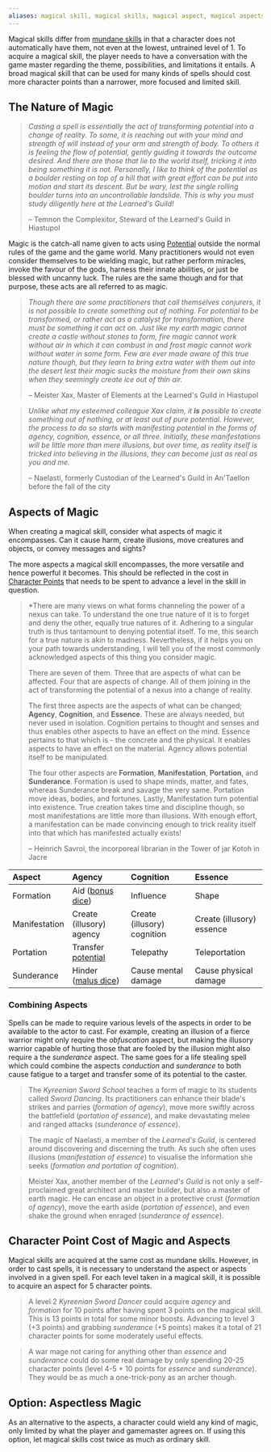 ```yaml
---
aliases: magical skill, magical skills, magical aspect, magical aspects
---
```

   
Magical skills differ from [mundane skills](/not_created.md) in that a character does not automatically have them, not even at the lowest, untrained level of 1. To acquire a magical skill, the player needs to have a conversation with the game master regarding the theme, possibilities, and limitations it entails. A broad magical skill that can be used for many kinds of spells should cost more character points than a narrower, more focused and limited skill.   
   
## The Nature of Magic   
   
> *Casting a spell is essentially the act of transforming potential into a change of reality. To some, it is reaching out with your mind and strength of will instead of your arm and strength of body. To others it is feeling the flow of potential, gently guiding it towards the outcome desired. And there are those that lie to the world itself, tricking it into being something it is not. Personally, I like to think of the potential as a boulder resting on top of a hill that with great effort can be put into motion and start its descent. But be wary, lest the single rolling boulder turns into an uncontrollable landslide. This is why you must study diligently here at the Learned's Guild!*   
>    
> – Temnon the Complexitor, Steward of the Learned's Guild in Hiastupol   
   
Magic is the catch-all name given to acts using [Potential](../Rolling%20Dice/Potential.md) outside the normal rules of the game and the game world. Many practitioners would not even consider themselves to be wielding magic, but rather perform miracles, invoke the favour of the gods, harness their innate abilities, or just be blessed with uncanny luck. The rules are the same though and for that purpose, these acts are all referred to as magic.    
   
> _Though there are some practitioners that call themselves conjurers, it is not possible to create something out of nothing. For potential to be transformed, or rather act as a catalyst for transformation, there must be something it can act on. Just like my earth magic cannot create a castle without stones to form, fire magic cannot work without air in which it can combust in and frost magic cannot work without water in some form. Few are ever made aware of this true nature though, but they learn to bring extra water with them out into the desert lest their magic sucks the moisture from their own skins when they seemingly create ice out of thin air._   
>    
>– Meister Xax, Master of Elements at the Learned's Guild in Hiastupol   
   
> _Unlike what my esteemed colleague Xax claim, it **is** possible to create something out of nothing, or at least out of pure potential. However, the process to do so starts with manifesting potential in the forms of agency, cognition, essence, or all three. Initially, these manifestations will be little more than mere illusions, but over time, as reality itself is tricked into believing in the illusions, they can become just as real as you and me._   
>    
>– Naelasti, formerly Custodian of the Learned's Guild in An'Taellon before the fall of the city   
   
## Aspects of Magic   
When creating a magical skill, consider what aspects of magic it encompasses. Can it cause harm, create illusions, move creatures and objects, or convey messages and sights?   
   
The more aspects a magical skill encompasses, the more versatile and hence powerful it becomes. This should be reflected in the cost in [Character Points](../Character%20Options/Character%20Points.md) that needs to be spent to advance a level in the skill in question.   
   
>*There are many views on what forms channeling the power of a nexus can take. To understand the one true nature of it is to forget and deny the other, equally true natures of it. Adhering to a singular truth is thus tantamount to denying potential itself. To me, this search for a true nature is akin to madness. Nevertheless, if it helps you on your path towards understanding, I will tell you of the most commonly acknowledged aspects of this thing you consider magic.   
>    
>There are seven of them. Three that are aspects of what can be affected. Four that are aspects of change. All of them joining in the act of transforming the potential of a nexus into a change of reality.   
>   
>The first three aspects are the aspects of what can be changed; **Agency**, **Cognition**, and **Essence**. These are always needed, but never used in isolation. Cognition pertains to thought and senses and thus enables other aspects to have an effect on the mind. Essence pertains to that which is - the concrete and the physical. It enables aspects to have an effect on the material. Agency allows potential itself to be manipulated.   
>   
>The four other aspects are **Formation**, **Manifestation**, **Portation**, and **Sunderance**. Formation is used to shape minds, matter, and fates, whereas Sunderance break and savage the very same. Portation move ideas, bodies, and fortunes. Lastly, Manifestation turn potential into existence. True creation takes time and discipline though, so most manifestations are little more than illusions. With enough effort, a manifestation can be made convincing enough to trick reality itself into that which has manifested actually exists!   
>   
>– Heinrich Savroi, the incorporeal librarian in the Tower of jar Kotoh in Jacre       
   
| Aspect        | Agency                   | Cognition                   | Essence                   |   
|:------------- |:------------------------ |:--------------------------- |:------------------------- |   
| Formation     | Aid ([bonus dice](../Rolling%20Dice/Bonus%20Dice.md))         | Influence                   | Shape                     |   
| Manifestation | Create (illusory) agency | Create (illusory) cognition | Create (illusory) essence |   
| Portation     | Transfer [potential](../Rolling%20Dice/Potential.md)       | Telepathy                   | Teleportation             |   
| Sunderance    | Hinder ([malus dice](../Rolling%20Dice/Malus%20Dice.md))      | Cause mental damage         | Cause physical damage     |   
   
### Combining Aspects   
Spells can be made to require various levels of the aspects in order to be available to the actor to cast. For example, creating an illusion of a fierce warrior might only require the _obfuscation_ aspect, but making the illusory warrior capable of hurting those that are fooled by the illusion might also require a the _sunderance_ aspect. The same goes for a life stealing spell which could combine the aspects _conduction_ and _sunderance_ to both cause fatigue to a target and transfer some of its potential to the caster.     
   
> The _Kyreenian Sword School_ teaches a form of magic to its students called _Sword Dancing_. Its practitioners can enhance their blade's strikes and parries (_formation of agency_), move more swiftly across the battlefield (_portation of essence_), and make devastating melee and ranged attacks (_sunderance of essence_).   
   
> The magic of Naelasti, a member of the _Learned's Guild_, is centered around discovering and discerning the truth. As such she often uses illusions (_manifestation of essence_) to visualise the information she seeks (_formation and portation of cognition_).   
   
> Meister Xax, another member of the _Learned's Guild_ is not only a self-proclaimed great architect and master builder, but also a master of earth magic. He can encase an object in a protective crust (_formation of agency_), move the earth aside (_portation of essence_), and even shake the ground when enraged (_sunderance of essence_).   
   
## Character Point Cost of Magic and Aspects   
   
Magical skills are acquired at the same cost as mundane skills. However, in order to cast spells, it is necessary to understand the aspect or aspects involved in a given spell. For each level taken in a magical skill, it is possible to acquire an aspect for 5 character points.   
   
> A level 2 _Kyreenian Sword Dancer_ could acquire _agency_ and _formation_ for 10 points after having spent 3 points on the magical skill. This is 13 points in total for some minor boosts. Advancing to level 3 (+3 points) and grabbing _sunderance_ (+5 points) makes it a total of 21 character points for some moderately useful effects.   
   
> A war mage not caring for anything other than _essence_ and _sunderance_ could do some real damage by only spending 20-25 character points (level 4-5 + 10 points for _essence_ and  _sunderance_). They would be as much a one-trick-pony as an archer though.   
   
## Option: Aspectless Magic   
As an alternative to the aspects, a character could wield any kind of magic, only limited by what the player and gamemaster agrees on. If using this option, let magical skills cost twice as much as ordinary skill.